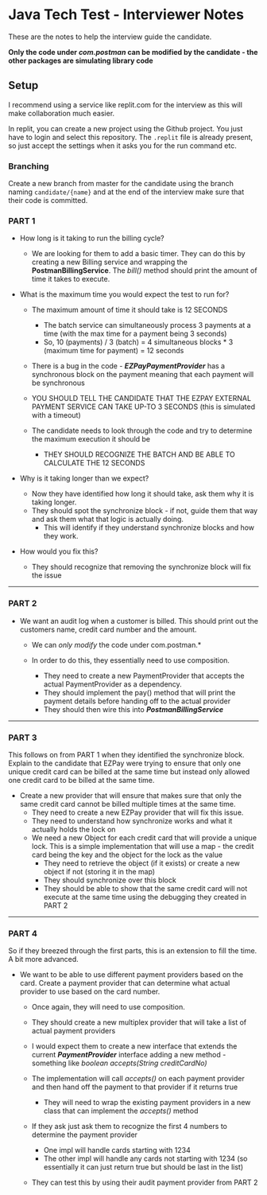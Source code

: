# Java Tech Test - Interviewer Notes

These are the notes to help the interview guide the candidate.

**Only the code under _com.postman_ can be modified by the candidate - the other packages are simulating library code**


## Setup

I recommend using a service like replit.com for the interview as this will make collaboration much easier.

In replit, you can create a new project using the Github project. You just have to login and select this repository.
The `.replit` file is already present, so just accept the settings when it asks you for the run command etc.

### Branching

Create a new branch from master for the candidate using the branch naming `candidate/{name}` and at the end of the interview
make sure that their code is committed.

### PART 1

* How long is it taking to run the billing cycle?

  * We are looking for them to add a basic timer. They can do this by creating a new Billing service and wrapping the __PostmanBillingService__. The _bill()_ method should print the amount of time it takes to execute.

* What is the maximum time you would expect the test to run for?

  * The maximum amount of time it should take is 12 SECONDS
    * The batch service can simultaneously process 3 payments at a time (with the max time for a payment being 3 seconds)
    * So, 10 (payments) / 3 (batch) = 4 simultaneous blocks * 3 (maximum time for payment) = 12 seconds

  * There is a bug in the code - _**EZPayPaymentProvider**_ has a synchronous block on the payment meaning that each payment will be synchronous

  * YOU SHOULD TELL THE CANDIDATE THAT THE EZPAY EXTERNAL PAYMENT SERVICE CAN TAKE UP-TO 3 SECONDS (this is simulated with a timeout)
  * The candidate needs to look through the code and try to determine the maximum execution it should be
    * THEY SHOULD RECOGNIZE THE BATCH AND BE ABLE TO CALCULATE THE 12 SECONDS

* Why is it taking longer than we expect?
  * Now they have identified how long it should take, ask them why it is taking longer.
  * They should spot the synchronize block - if not, guide them that way and ask them what that logic is actually doing.
    * This will identify if they understand synchronize blocks and how they work.

* How would you fix this?
  * They should recognize that removing the synchronize block will fix the issue

***

### PART 2
* We want an audit log when a customer is billed. This should print out the customers name, credit card number and the amount. 
  * We can *only modify* the code under com.postman.*
  
  * In order to do this, they essentially need to use composition.
    * They need to create a new PaymentProvider that accepts the actual PaymentProvider as a dependency. 
    * They should implement the pay() method that will print the payment details before handing off to the actual provider
    * They should then wire this into _**PostmanBillingService**_

***

### PART 3
This follows on from PART 1 when they identified the synchronize block. Explain to the candidate that EZPay were trying to ensure that only one unique credit card can be billed at the same time but instead only allowed one credit card to be billed at the same time. 

  * Create a new provider that will ensure that makes sure that only the same credit card cannot be billed multiple times at the same time.
    * They need to create a new EZPay provider that will fix this issue.
    * They need to understand how synchronize works and what it actually holds the lock on
    * We need a new Object for each credit card that will provide a unique lock. This is a simple implementation that will use a map - the credit card being the key and the object for the lock as the value
      * They need to retrieve the object (if it exists) or create a new object if not (storing it in the map)
      * They should synchronize over this block
      * They should be able to show that the same credit card will not execute at the same time using the debugging they created in PART 2

***

### PART 4
So if they breezed through the first parts, this is an extension to fill the time. A bit more advanced.

* We want to be able to use different payment providers based on the card. Create a payment provider that can determine what actual provider to use based on the card number.

  * Once again, they will need to use composition.
  * They should create a new multiplex provider that will take a list of actual payment providers
  * I would expect them to create a new interface that extends the current _**PaymentProvider**_ interface adding a new method - something like _boolean accepts(String creditCardNo)_
  * The implementation will call _accepts()_ on each payment provider and then hand off the payment to that provider if it returns true
    * They will need to wrap the existing payment providers in a new class that can implement the _accepts()_ method
  * If they ask just ask them to recognize the first 4 numbers to determine the payment provider
    * One impl will handle cards starting with 1234
    * The other impl will handle any cards not starting with 1234 (so essentially it can just return true but should be last in the list)

  * They can test this by using their audit payment provider from PART 2